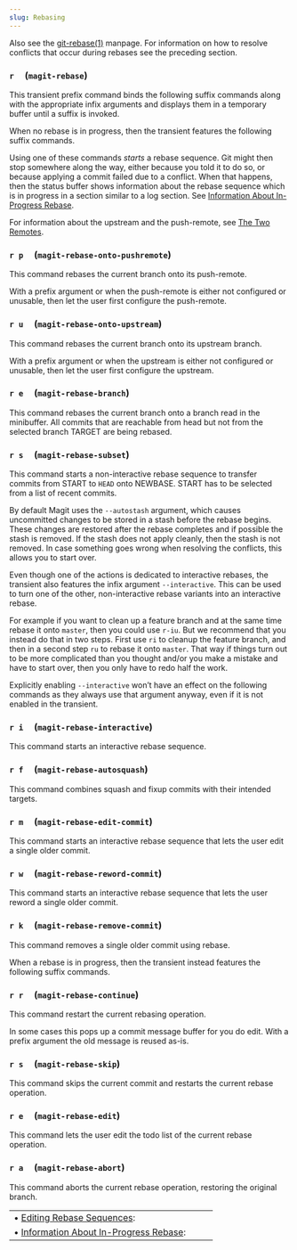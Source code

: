 ```yaml
---
slug: Rebasing
---
```


Also see the [git-rebase(1)](/docs/magit/http://git-scm.com/docs/git-rebase) manpage. For information on how to resolve conflicts that occur during rebases see the preceding section.

### `r`     (`magit-rebase`)

This transient prefix command binds the following suffix commands along with the appropriate infix arguments and displays them in a temporary buffer until a suffix is invoked.

When no rebase is in progress, then the transient features the following suffix commands.

Using one of these commands *starts* a rebase sequence. Git might then stop somewhere along the way, either because you told it to do so, or because applying a commit failed due to a conflict. When that happens, then the status buffer shows information about the rebase sequence which is in progress in a section similar to a log section. See [Information About In-Progress Rebase](/docs/magit/Information-About-In_002dProgress-Rebase).

For information about the upstream and the push-remote, see [The Two Remotes](/docs/magit/The-Two-Remotes).

### `r p`     (`magit-rebase-onto-pushremote`)

This command rebases the current branch onto its push-remote.

With a prefix argument or when the push-remote is either not configured or unusable, then let the user first configure the push-remote.

### `r u`     (`magit-rebase-onto-upstream`)

This command rebases the current branch onto its upstream branch.

With a prefix argument or when the upstream is either not configured or unusable, then let the user first configure the upstream.

### `r e`     (`magit-rebase-branch`)

This command rebases the current branch onto a branch read in the minibuffer. All commits that are reachable from head but not from the selected branch TARGET are being rebased.

### `r s`     (`magit-rebase-subset`)

This command starts a non-interactive rebase sequence to transfer commits from START to `HEAD` onto NEWBASE. START has to be selected from a list of recent commits.

By default Magit uses the `--autostash` argument, which causes uncommitted changes to be stored in a stash before the rebase begins. These changes are restored after the rebase completes and if possible the stash is removed. If the stash does not apply cleanly, then the stash is not removed. In case something goes wrong when resolving the conflicts, this allows you to start over.

Even though one of the actions is dedicated to interactive rebases, the transient also features the infix argument `--interactive`. This can be used to turn one of the other, non-interactive rebase variants into an interactive rebase.

For example if you want to clean up a feature branch and at the same time rebase it onto `master`, then you could use `r-iu`. But we recommend that you instead do that in two steps. First use `ri` to cleanup the feature branch, and then in a second step `ru` to rebase it onto `master`. That way if things turn out to be more complicated than you thought and/or you make a mistake and have to start over, then you only have to redo half the work.

Explicitly enabling `--interactive` won’t have an effect on the following commands as they always use that argument anyway, even if it is not enabled in the transient.

### `r i`     (`magit-rebase-interactive`)

This command starts an interactive rebase sequence.

### `r f`     (`magit-rebase-autosquash`)

This command combines squash and fixup commits with their intended targets.

### `r m`     (`magit-rebase-edit-commit`)

This command starts an interactive rebase sequence that lets the user edit a single older commit.

### `r w`     (`magit-rebase-reword-commit`)

This command starts an interactive rebase sequence that lets the user reword a single older commit.

### `r k`     (`magit-rebase-remove-commit`)

This command removes a single older commit using rebase.

When a rebase is in progress, then the transient instead features the following suffix commands.

### `r r`     (`magit-rebase-continue`)

This command restart the current rebasing operation.

In some cases this pops up a commit message buffer for you do edit. With a prefix argument the old message is reused as-is.

### `r s`     (`magit-rebase-skip`)

This command skips the current commit and restarts the current rebase operation.

### `r e`     (`magit-rebase-edit`)

This command lets the user edit the todo list of the current rebase operation.

### `r a`     (`magit-rebase-abort`)

This command aborts the current rebase operation, restoring the original branch.

|                                                                                                 |    |    |
| :---------------------------------------------------------------------------------------------- | -- | :- |
| • [Editing Rebase Sequences](/docs/magit/Editing-Rebase-Sequences):                             |    |    |
| • [Information About In-Progress Rebase](/docs/magit/Information-About-In_002dProgress-Rebase): |    |    |
